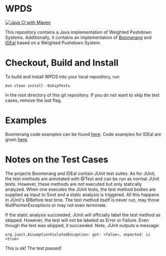 # WPDS

[![Java CI with Maven](https://github.com/CodeShield-Security/SPDS/workflows/Java%20CI%20with%20Maven/badge.svg?branch=master)](https://github.com/CodeShield-Security/SPDS/actions)

This repository contains a Java implementation of Weighted Pushdown Systems.
Additionally, it contains an implementation of [Boomerang](boomerangPDS) and [IDEal](idealPDS) based on a Weighted Pushdown System.

# Checkout, Build and Install

To build and install WPDS into your local repository, run 

``mvn clean install -DskipTests``

in the root directory of this git repository. If you do not want to skip the test cases, remove the last flag.

# Examples

Boomerang code examples can be found [here](https://github.com/CROSSINGTUD/WPDS/blob/master/boomerangPDS/src/main/java/boomerang/example/ExampleMain.java). Code examples for IDEal are given [here](https://github.com/CROSSINGTUD/WPDS/tree/master/idealPDS/src/main/java/inference/example).


# Notes on the Test Cases

The projects Boomerang and IDEal contain JUnit test suites. As for JUnit, the test methods are annotated with @Test and can be run as normal JUnit tests.
However, these methods are *not* executed but only statically analyzed. When one executes the JUnit tests, the test method bodies are supplied as input to Soot 
and a static analysis is triggered. All this happens in JUnit's @Before test time. The test method itself is never run, may throw NullPointerExceptions or may not even terminate.

If the static analysis succeeded, JUnit will officially label the test method as skipped. However, the test will not be labeled as Error or Failure. 
Even though the test was skipped, it succeeded. Note, JUnit outputs a message:

``org.junit.AssumptionViolatedException: got: <false>, expected: is <true>``

This is ok! The test passed!
